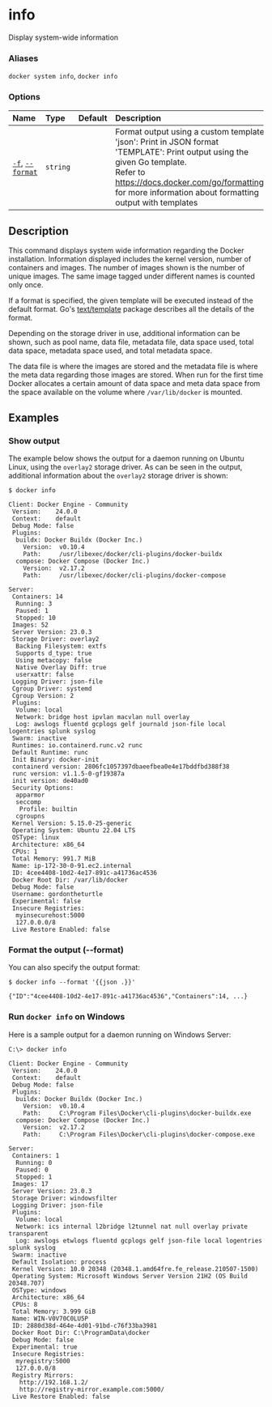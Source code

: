 # info

<!---MARKER_GEN_START-->
Display system-wide information

### Aliases

`docker system info`, `docker info`

### Options

| Name                                   | Type     | Default | Description                                                                                                                                                                                                                                                        |
|:---------------------------------------|:---------|:--------|:-------------------------------------------------------------------------------------------------------------------------------------------------------------------------------------------------------------------------------------------------------------------|
| [`-f`](#format), [`--format`](#format) | `string` |         | Format output using a custom template:<br>'json':             Print in JSON format<br>'TEMPLATE':         Print output using the given Go template.<br>Refer to https://docs.docker.com/go/formatting/ for more information about formatting output with templates |


<!---MARKER_GEN_END-->

## Description

This command displays system wide information regarding the Docker installation.
Information displayed includes the kernel version, number of containers and images.
The number of images shown is the number of unique images. The same image tagged
under different names is counted only once.

If a format is specified, the given template will be executed instead of the
default format. Go's [text/template](https://golang.org/pkg/text/template/) package
describes all the details of the format.

Depending on the storage driver in use, additional information can be shown, such
as pool name, data file, metadata file, data space used, total data space, metadata
space used, and total metadata space.

The data file is where the images are stored and the metadata file is where the
meta data regarding those images are stored. When run for the first time Docker
allocates a certain amount of data space and meta data space from the space
available on the volume where `/var/lib/docker` is mounted.

## Examples

### Show output

The example below shows the output for a daemon running on Ubuntu Linux,
using the `overlay2` storage driver. As can be seen in the output, additional
information about the `overlay2` storage driver is shown:

```console
$ docker info

Client: Docker Engine - Community
 Version:    24.0.0
 Context:    default
 Debug Mode: false
 Plugins:
  buildx: Docker Buildx (Docker Inc.)
    Version:  v0.10.4
    Path:     /usr/libexec/docker/cli-plugins/docker-buildx
  compose: Docker Compose (Docker Inc.)
    Version:  v2.17.2
    Path:     /usr/libexec/docker/cli-plugins/docker-compose

Server:
 Containers: 14
  Running: 3
  Paused: 1
  Stopped: 10
 Images: 52
 Server Version: 23.0.3
 Storage Driver: overlay2
  Backing Filesystem: extfs
  Supports d_type: true
  Using metacopy: false
  Native Overlay Diff: true
  userxattr: false
 Logging Driver: json-file
 Cgroup Driver: systemd
 Cgroup Version: 2
 Plugins:
  Volume: local
  Network: bridge host ipvlan macvlan null overlay
  Log: awslogs fluentd gcplogs gelf journald json-file local logentries splunk syslog
 Swarm: inactive
 Runtimes: io.containerd.runc.v2 runc
 Default Runtime: runc
 Init Binary: docker-init
 containerd version: 2806fc1057397dbaeefbea0e4e17bddfbd388f38
 runc version: v1.1.5-0-gf19387a
 init version: de40ad0
 Security Options:
  apparmor
  seccomp
   Profile: builtin
  cgroupns
 Kernel Version: 5.15.0-25-generic
 Operating System: Ubuntu 22.04 LTS
 OSType: linux
 Architecture: x86_64
 CPUs: 1
 Total Memory: 991.7 MiB
 Name: ip-172-30-0-91.ec2.internal
 ID: 4cee4408-10d2-4e17-891c-a41736ac4536
 Docker Root Dir: /var/lib/docker
 Debug Mode: false
 Username: gordontheturtle
 Experimental: false
 Insecure Registries:
  myinsecurehost:5000
  127.0.0.0/8
 Live Restore Enabled: false
```

### <a name="format"></a> Format the output (--format)

You can also specify the output format:

```console
$ docker info --format '{{json .}}'

{"ID":"4cee4408-10d2-4e17-891c-a41736ac4536","Containers":14, ...}
```

### Run `docker info` on Windows

Here is a sample output for a daemon running on Windows Server:

```console
C:\> docker info

Client: Docker Engine - Community
 Version:    24.0.0
 Context:    default
 Debug Mode: false
 Plugins:
  buildx: Docker Buildx (Docker Inc.)
    Version:  v0.10.4
    Path:     C:\Program Files\Docker\cli-plugins\docker-buildx.exe
  compose: Docker Compose (Docker Inc.)
    Version:  v2.17.2
    Path:     C:\Program Files\Docker\cli-plugins\docker-compose.exe

Server:
 Containers: 1
  Running: 0
  Paused: 0
  Stopped: 1
 Images: 17
 Server Version: 23.0.3
 Storage Driver: windowsfilter
 Logging Driver: json-file
 Plugins:
  Volume: local
  Network: ics internal l2bridge l2tunnel nat null overlay private transparent
  Log: awslogs etwlogs fluentd gcplogs gelf json-file local logentries splunk syslog
 Swarm: inactive
 Default Isolation: process
 Kernel Version: 10.0 20348 (20348.1.amd64fre.fe_release.210507-1500)
 Operating System: Microsoft Windows Server Version 21H2 (OS Build 20348.707)
 OSType: windows
 Architecture: x86_64
 CPUs: 8
 Total Memory: 3.999 GiB
 Name: WIN-V0V70C0LU5P
 ID: 2880d38d-464e-4d01-91bd-c76f33ba3981
 Docker Root Dir: C:\ProgramData\docker
 Debug Mode: false
 Experimental: true
 Insecure Registries:
  myregistry:5000
  127.0.0.0/8
 Registry Mirrors:
   http://192.168.1.2/
   http://registry-mirror.example.com:5000/
 Live Restore Enabled: false
```
